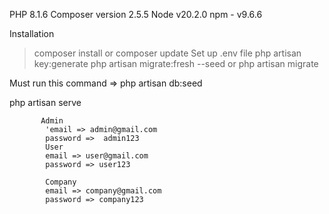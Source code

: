 PHP 8.1.6
Composer version 2.5.5
Node    v20.2.0
npm -  v9.6.6

Installation
> composer install or composer update
> Set up .env file
> php artisan key:generate
> php artisan migrate:fresh --seed    or  php artisan migrate
 
Must run this command =>  php artisan db:seed

php artisan serve

           Admin
            'email => admin@gmail.com
            password =>  admin123
            User
            email => user@gmail.com
            password => user123

            Company
            email => company@gmail.com
            password => company123
            
           
           
